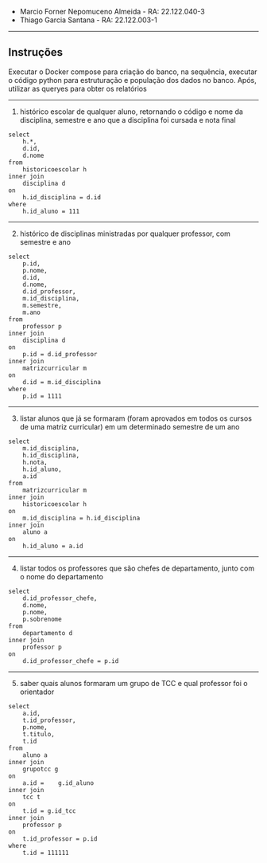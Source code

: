 * Marcio Forner Nepomuceno Almeida - RA: 22.122.040-3
* Thiago Garcia Santana - RA: 22.122.003-1

----
## Instruções

Executar o Docker compose para criação do banco,
na sequência, executar o código python para estruturação e população dos dados no banco.
Após, utilizar as queryes para obter os relatórios

----

1) histórico escolar de qualquer aluno, retornando o código e nome da disciplina, semestre e ano que a disciplina foi cursada e nota final
```
select 
    h.*,
    d.id,
    d.nome
from
    historicoescolar h
inner join
    disciplina d 
on
    h.id_disciplina = d.id 
where
    h.id_aluno = 111
```
----

2) histórico de disciplinas ministradas por qualquer professor, com semestre e ano
```
select 
    p.id,
    p.nome,
    d.id,
    d.nome,
    d.id_professor,
    m.id_disciplina,
    m.semestre,
    m.ano 
from 
    professor p 
inner join
    disciplina d 
on
    p.id = d.id_professor 
inner join
    matrizcurricular m 
on
    d.id = m.id_disciplina 
where
    p.id = 1111
```
----
3) listar alunos que já se formaram (foram aprovados em todos os cursos de uma matriz curricular) em um determinado semestre de um ano
```
select
    m.id_disciplina,
    h.id_disciplina,
    h.nota,
    h.id_aluno,
    a.id
from
    matrizcurricular m
inner join
    historicoescolar h 
on
    m.id_disciplina = h.id_disciplina 
inner join 
    aluno a 
on
    h.id_aluno = a.id 
```
----
4) listar todos os professores que são chefes de departamento, junto com o nome do departamento
```
select 
    d.id_professor_chefe,
    d.nome,
    p.nome,
    p.sobrenome 
from 
    departamento d 
inner join
    professor p 
on
    d.id_professor_chefe = p.id
```
----
5) saber quais alunos formaram um grupo de TCC e qual professor foi o orientador
```
select
    a.id,
    t.id_professor,
    p.nome,
    t.titulo,
    t.id
from
    aluno a
inner join
    grupotcc g 
on 
    a.id =    g.id_aluno 
inner join 
    tcc t 
on
    t.id = g.id_tcc
inner join
    professor p 
on
    t.id_professor = p.id 
where 
    t.id = 111111
```
